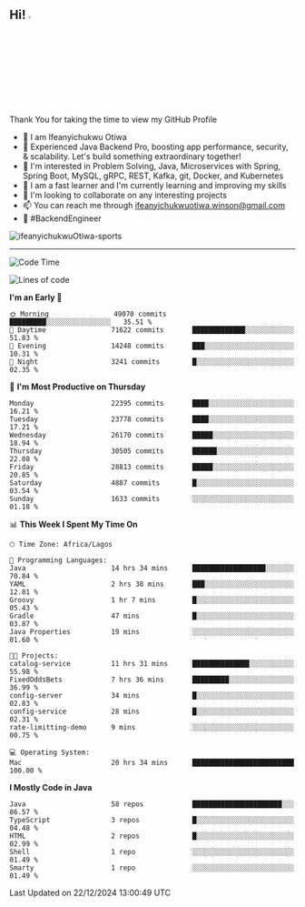 <!-- BLOG-POST-LIST:START --><!-- BLOG-POST-LIST:END -->

## Hi! <img src="https://media.giphy.com/media/hvRJCLFzcasrR4ia7z/giphy.gif" width="4%"> 

Thank You for taking the time to view my GitHub Profile

- 👋 I am Ifeanyichukwu Otiwa
- 🚀 Experienced Java Backend Pro, boosting app performance, security, & scalability. Let's build something extraordinary together!
- 👀 I'm interested in Problem Solving, Java, Microservices with Spring, Spring Boot, MySQL, gRPC, REST, Kafka, git, Docker, and Kubernetes
- 🌱 I am a fast learner and I'm currently learning and improving my skills
- 💞️ I'm looking to collaborate on any interesting projects
- 📫 You can reach me through ifeanyichukwuotiwa.winson@gmail.com
- 🚀 #BackendEngineer

<p align="left" marginTop="10px"> <img src="https://komarev.com/ghpvc/?username=ifeanyichukwuOtiwa-sports&label=Profile%20views&color=0e75b6&style=for-the-badge" alt="ifeanyichukwuOtiwa-sports" /> </p>

***

<!--START_SECTION:waka-->
![Code Time](http://img.shields.io/badge/Code%20Time-3%2C247%20hrs%2049%20mins-blue)

![Lines of code](https://img.shields.io/badge/From%20Hello%20World%20I%27ve%20Written-34.2%20million%20lines%20of%20code-blue)

**I'm an Early 🐤** 

```text
🌞 Morning                49070 commits       █████████░░░░░░░░░░░░░░░░   35.51 % 
🌆 Daytime                71622 commits       █████████████░░░░░░░░░░░░   51.83 % 
🌃 Evening                14248 commits       ███░░░░░░░░░░░░░░░░░░░░░░   10.31 % 
🌙 Night                  3241 commits        █░░░░░░░░░░░░░░░░░░░░░░░░   02.35 % 
```
📅 **I'm Most Productive on Thursday** 

```text
Monday                   22395 commits       ████░░░░░░░░░░░░░░░░░░░░░   16.21 % 
Tuesday                  23778 commits       ████░░░░░░░░░░░░░░░░░░░░░   17.21 % 
Wednesday                26170 commits       █████░░░░░░░░░░░░░░░░░░░░   18.94 % 
Thursday                 30505 commits       ██████░░░░░░░░░░░░░░░░░░░   22.08 % 
Friday                   28813 commits       █████░░░░░░░░░░░░░░░░░░░░   20.85 % 
Saturday                 4887 commits        █░░░░░░░░░░░░░░░░░░░░░░░░   03.54 % 
Sunday                   1633 commits        ░░░░░░░░░░░░░░░░░░░░░░░░░   01.18 % 
```


📊 **This Week I Spent My Time On** 

```text
🕑︎ Time Zone: Africa/Lagos

💬 Programming Languages: 
Java                     14 hrs 34 mins      ██████████████████░░░░░░░   70.84 % 
YAML                     2 hrs 38 mins       ███░░░░░░░░░░░░░░░░░░░░░░   12.81 % 
Groovy                   1 hr 7 mins         █░░░░░░░░░░░░░░░░░░░░░░░░   05.43 % 
Gradle                   47 mins             █░░░░░░░░░░░░░░░░░░░░░░░░   03.87 % 
Java Properties          19 mins             ░░░░░░░░░░░░░░░░░░░░░░░░░   01.60 % 

🐱‍💻 Projects: 
catalog-service          11 hrs 31 mins      ██████████████░░░░░░░░░░░   55.98 % 
FixedOddsBets            7 hrs 36 mins       █████████░░░░░░░░░░░░░░░░   36.99 % 
config-server            34 mins             █░░░░░░░░░░░░░░░░░░░░░░░░   02.83 % 
config-service           28 mins             █░░░░░░░░░░░░░░░░░░░░░░░░   02.31 % 
rate-limitting-demo      9 mins              ░░░░░░░░░░░░░░░░░░░░░░░░░   00.75 % 

💻 Operating System: 
Mac                      20 hrs 34 mins      █████████████████████████   100.00 % 
```

**I Mostly Code in Java** 

```text
Java                     58 repos            ██████████████████████░░░   86.57 % 
TypeScript               3 repos             █░░░░░░░░░░░░░░░░░░░░░░░░   04.48 % 
HTML                     2 repos             █░░░░░░░░░░░░░░░░░░░░░░░░   02.99 % 
Shell                    1 repo              ░░░░░░░░░░░░░░░░░░░░░░░░░   01.49 % 
Smarty                   1 repo              ░░░░░░░░░░░░░░░░░░░░░░░░░   01.49 % 
```




 Last Updated on 22/12/2024 13:00:49 UTC
<!--END_SECTION:waka-->

<!--
<p align="center">
![trophy](https://github-profile-trophy.vercel.app/?username=ifeanyichukwuOtiwa-sports&theme=onedark) (https://github.com/ryo-ma/github-profile-trophy)
</p>
-->

<!---
ifeanyi-otiwa/ifeanyi-otiwa is a ✨ special ✨ repository because its `README.md` (this file) appears on your GitHub profile.
You can click the Preview link to take a look at your changes.
--->
